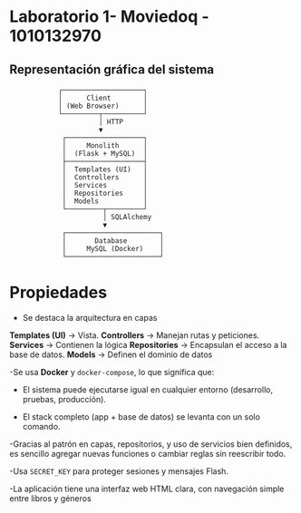 ﻿# Laboratorio 1- Moviedoq - 1010132970
## Representación gráfica del sistema

                ┌────────────────────┐
                │      Client        │
                │ (Web Browser)      │
                └─────────┬──────────┘
                          │ HTTP
                          ▼
                 ┌───────────────────┐
                 │     Monolith      │
                 │  (Flask + MySQL)  │
                 ├───────────────────┤
                 │  Templates (UI)   │
                 │  Controllers      │
                 │  Services         │
                 │  Repositories     │
                 │  Models           │
                 └─────────┬─────────┘
                           │ SQLAlchemy
                           ▼
                 ┌───────────────────────┐
                 │       Database        │
                 │     MySQL (Docker)    │
                 └───────────────────────┘


# Propiedades

 - Se destaca la arquitectura en capas

**Templates (UI)** → Vista.
**Controllers** → Manejan rutas y peticiones.
  **Services** → Contienen la lógica
**Repositories** → Encapsulan el acceso a la base de datos.
**Models** → Definen el dominio de datos

 -Se usa **Docker** y `docker-compose`, lo que significa que:
-   El sistema puede ejecutarse igual en cualquier entorno (desarrollo, pruebas, producción).
    
-   El stack completo (app + base de datos) se levanta con un solo comando.

 -Gracias al patrón en capas, repositorios, y uso de servicios bien definidos, es sencillo agregar nuevas funciones o cambiar reglas sin reescribir todo.


 -Usa `SECRET_KEY` para proteger sesiones y mensajes Flash.

 -La aplicación tiene una interfaz web HTML clara, con navegación simple entre libros y géneros
